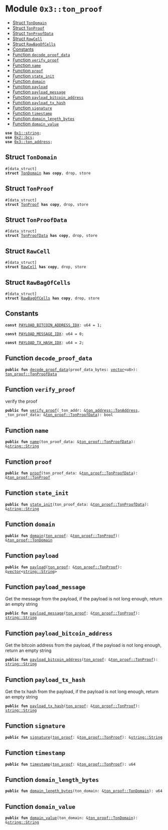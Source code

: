 
<a name="0x3_ton_proof"></a>

# Module `0x3::ton_proof`



-  [Struct `TonDomain`](#0x3_ton_proof_TonDomain)
-  [Struct `TonProof`](#0x3_ton_proof_TonProof)
-  [Struct `TonProofData`](#0x3_ton_proof_TonProofData)
-  [Struct `RawCell`](#0x3_ton_proof_RawCell)
-  [Struct `RawBagOfCells`](#0x3_ton_proof_RawBagOfCells)
-  [Constants](#@Constants_0)
-  [Function `decode_proof_data`](#0x3_ton_proof_decode_proof_data)
-  [Function `verify_proof`](#0x3_ton_proof_verify_proof)
-  [Function `name`](#0x3_ton_proof_name)
-  [Function `proof`](#0x3_ton_proof_proof)
-  [Function `state_init`](#0x3_ton_proof_state_init)
-  [Function `domain`](#0x3_ton_proof_domain)
-  [Function `payload`](#0x3_ton_proof_payload)
-  [Function `payload_message`](#0x3_ton_proof_payload_message)
-  [Function `payload_bitcoin_address`](#0x3_ton_proof_payload_bitcoin_address)
-  [Function `payload_tx_hash`](#0x3_ton_proof_payload_tx_hash)
-  [Function `signature`](#0x3_ton_proof_signature)
-  [Function `timestamp`](#0x3_ton_proof_timestamp)
-  [Function `domain_length_bytes`](#0x3_ton_proof_domain_length_bytes)
-  [Function `domain_value`](#0x3_ton_proof_domain_value)


<pre><code><b>use</b> <a href="">0x1::string</a>;
<b>use</b> <a href="">0x2::bcs</a>;
<b>use</b> <a href="ton_address.md#0x3_ton_address">0x3::ton_address</a>;
</code></pre>



<a name="0x3_ton_proof_TonDomain"></a>

## Struct `TonDomain`



<pre><code>#[data_struct]
<b>struct</b> <a href="ton_proof.md#0x3_ton_proof_TonDomain">TonDomain</a> <b>has</b> <b>copy</b>, drop, store
</code></pre>



<a name="0x3_ton_proof_TonProof"></a>

## Struct `TonProof`



<pre><code>#[data_struct]
<b>struct</b> <a href="ton_proof.md#0x3_ton_proof_TonProof">TonProof</a> <b>has</b> <b>copy</b>, drop, store
</code></pre>



<a name="0x3_ton_proof_TonProofData"></a>

## Struct `TonProofData`



<pre><code>#[data_struct]
<b>struct</b> <a href="ton_proof.md#0x3_ton_proof_TonProofData">TonProofData</a> <b>has</b> <b>copy</b>, drop, store
</code></pre>



<a name="0x3_ton_proof_RawCell"></a>

## Struct `RawCell`



<pre><code>#[data_struct]
<b>struct</b> <a href="ton_proof.md#0x3_ton_proof_RawCell">RawCell</a> <b>has</b> <b>copy</b>, drop, store
</code></pre>



<a name="0x3_ton_proof_RawBagOfCells"></a>

## Struct `RawBagOfCells`



<pre><code>#[data_struct]
<b>struct</b> <a href="ton_proof.md#0x3_ton_proof_RawBagOfCells">RawBagOfCells</a> <b>has</b> <b>copy</b>, drop, store
</code></pre>



<a name="@Constants_0"></a>

## Constants


<a name="0x3_ton_proof_PAYLOAD_BITCOIN_ADDRESS_IDX"></a>



<pre><code><b>const</b> <a href="ton_proof.md#0x3_ton_proof_PAYLOAD_BITCOIN_ADDRESS_IDX">PAYLOAD_BITCOIN_ADDRESS_IDX</a>: u64 = 1;
</code></pre>



<a name="0x3_ton_proof_PAYLOAD_MESSAGE_IDX"></a>



<pre><code><b>const</b> <a href="ton_proof.md#0x3_ton_proof_PAYLOAD_MESSAGE_IDX">PAYLOAD_MESSAGE_IDX</a>: u64 = 0;
</code></pre>



<a name="0x3_ton_proof_PAYLOAD_TX_HASH_IDX"></a>



<pre><code><b>const</b> <a href="ton_proof.md#0x3_ton_proof_PAYLOAD_TX_HASH_IDX">PAYLOAD_TX_HASH_IDX</a>: u64 = 2;
</code></pre>



<a name="0x3_ton_proof_decode_proof_data"></a>

## Function `decode_proof_data`



<pre><code><b>public</b> <b>fun</b> <a href="ton_proof.md#0x3_ton_proof_decode_proof_data">decode_proof_data</a>(proof_data_bytes: <a href="">vector</a>&lt;u8&gt;): <a href="ton_proof.md#0x3_ton_proof_TonProofData">ton_proof::TonProofData</a>
</code></pre>



<a name="0x3_ton_proof_verify_proof"></a>

## Function `verify_proof`

verify the proof


<pre><code><b>public</b> <b>fun</b> <a href="ton_proof.md#0x3_ton_proof_verify_proof">verify_proof</a>(_ton_addr: &<a href="ton_address.md#0x3_ton_address_TonAddress">ton_address::TonAddress</a>, _ton_proof_data: &<a href="ton_proof.md#0x3_ton_proof_TonProofData">ton_proof::TonProofData</a>): bool
</code></pre>



<a name="0x3_ton_proof_name"></a>

## Function `name`



<pre><code><b>public</b> <b>fun</b> <a href="ton_proof.md#0x3_ton_proof_name">name</a>(ton_proof_data: &<a href="ton_proof.md#0x3_ton_proof_TonProofData">ton_proof::TonProofData</a>): &<a href="_String">string::String</a>
</code></pre>



<a name="0x3_ton_proof_proof"></a>

## Function `proof`



<pre><code><b>public</b> <b>fun</b> <a href="ton_proof.md#0x3_ton_proof_proof">proof</a>(ton_proof_data: &<a href="ton_proof.md#0x3_ton_proof_TonProofData">ton_proof::TonProofData</a>): &<a href="ton_proof.md#0x3_ton_proof_TonProof">ton_proof::TonProof</a>
</code></pre>



<a name="0x3_ton_proof_state_init"></a>

## Function `state_init`



<pre><code><b>public</b> <b>fun</b> <a href="ton_proof.md#0x3_ton_proof_state_init">state_init</a>(ton_proof_data: &<a href="ton_proof.md#0x3_ton_proof_TonProofData">ton_proof::TonProofData</a>): &<a href="_String">string::String</a>
</code></pre>



<a name="0x3_ton_proof_domain"></a>

## Function `domain`



<pre><code><b>public</b> <b>fun</b> <a href="ton_proof.md#0x3_ton_proof_domain">domain</a>(<a href="ton_proof.md#0x3_ton_proof">ton_proof</a>: &<a href="ton_proof.md#0x3_ton_proof_TonProof">ton_proof::TonProof</a>): &<a href="ton_proof.md#0x3_ton_proof_TonDomain">ton_proof::TonDomain</a>
</code></pre>



<a name="0x3_ton_proof_payload"></a>

## Function `payload`



<pre><code><b>public</b> <b>fun</b> <a href="ton_proof.md#0x3_ton_proof_payload">payload</a>(<a href="ton_proof.md#0x3_ton_proof">ton_proof</a>: &<a href="ton_proof.md#0x3_ton_proof_TonProof">ton_proof::TonProof</a>): &<a href="">vector</a>&lt;<a href="_String">string::String</a>&gt;
</code></pre>



<a name="0x3_ton_proof_payload_message"></a>

## Function `payload_message`

Get the message from the payload, if the payload is not long enough, return an empty string


<pre><code><b>public</b> <b>fun</b> <a href="ton_proof.md#0x3_ton_proof_payload_message">payload_message</a>(<a href="ton_proof.md#0x3_ton_proof">ton_proof</a>: &<a href="ton_proof.md#0x3_ton_proof_TonProof">ton_proof::TonProof</a>): <a href="_String">string::String</a>
</code></pre>



<a name="0x3_ton_proof_payload_bitcoin_address"></a>

## Function `payload_bitcoin_address`

Get the bitcoin address from the payload, if the payload is not long enough, return an empty string


<pre><code><b>public</b> <b>fun</b> <a href="ton_proof.md#0x3_ton_proof_payload_bitcoin_address">payload_bitcoin_address</a>(<a href="ton_proof.md#0x3_ton_proof">ton_proof</a>: &<a href="ton_proof.md#0x3_ton_proof_TonProof">ton_proof::TonProof</a>): <a href="_String">string::String</a>
</code></pre>



<a name="0x3_ton_proof_payload_tx_hash"></a>

## Function `payload_tx_hash`

Get the tx hash from the payload, if the payload is not long enough, return an empty string


<pre><code><b>public</b> <b>fun</b> <a href="ton_proof.md#0x3_ton_proof_payload_tx_hash">payload_tx_hash</a>(<a href="ton_proof.md#0x3_ton_proof">ton_proof</a>: &<a href="ton_proof.md#0x3_ton_proof_TonProof">ton_proof::TonProof</a>): <a href="_String">string::String</a>
</code></pre>



<a name="0x3_ton_proof_signature"></a>

## Function `signature`



<pre><code><b>public</b> <b>fun</b> <a href="ton_proof.md#0x3_ton_proof_signature">signature</a>(<a href="ton_proof.md#0x3_ton_proof">ton_proof</a>: &<a href="ton_proof.md#0x3_ton_proof_TonProof">ton_proof::TonProof</a>): &<a href="_String">string::String</a>
</code></pre>



<a name="0x3_ton_proof_timestamp"></a>

## Function `timestamp`



<pre><code><b>public</b> <b>fun</b> <a href="">timestamp</a>(<a href="ton_proof.md#0x3_ton_proof">ton_proof</a>: &<a href="ton_proof.md#0x3_ton_proof_TonProof">ton_proof::TonProof</a>): u64
</code></pre>



<a name="0x3_ton_proof_domain_length_bytes"></a>

## Function `domain_length_bytes`



<pre><code><b>public</b> <b>fun</b> <a href="ton_proof.md#0x3_ton_proof_domain_length_bytes">domain_length_bytes</a>(ton_domain: &<a href="ton_proof.md#0x3_ton_proof_TonDomain">ton_proof::TonDomain</a>): u64
</code></pre>



<a name="0x3_ton_proof_domain_value"></a>

## Function `domain_value`



<pre><code><b>public</b> <b>fun</b> <a href="ton_proof.md#0x3_ton_proof_domain_value">domain_value</a>(ton_domain: &<a href="ton_proof.md#0x3_ton_proof_TonDomain">ton_proof::TonDomain</a>): &<a href="_String">string::String</a>
</code></pre>
